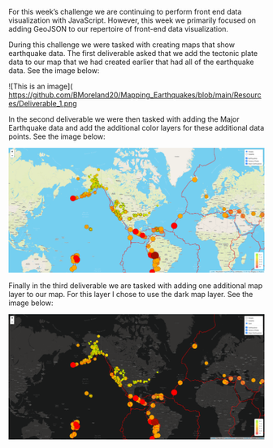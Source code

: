 For this week’s challenge we are continuing to perform front end data visualization with JavaScript.  However, this week we primarily focused on adding GeoJSON to our repertoire of front-end data visualization.

During this challenge we were tasked with creating maps that show earthquake data.  The first deliverable asked that we add the tectonic plate data to our map that we had created earlier that had all of the earthquake data.  See the image below:

![This is an image]( https://github.com/BMoreland20/Mapping_Earthquakes/blob/main/Resources/Deliverable_1.png

In the second deliverable we were then tasked with adding the Major Earthquake data and add the additional color layers for these additional data points.  See the image below:

![This is an image]( https://github.com/BMoreland20/Mapping_Earthquakes/blob/main/Resources/Deliverable_2.png)

Finally in the third deliverable we are tasked with adding one additional map layer to our map.  For this layer I chose to use the dark map layer.  See the image below:

![This is an image]( https://github.com/BMoreland20/Mapping_Earthquakes/blob/main/Resources/Deliverable_3.png)